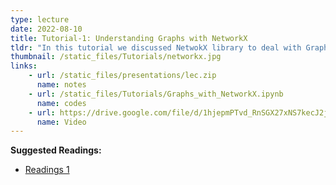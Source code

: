 ```yaml
---
type: lecture
date: 2022-08-10
title: Tutorial-1: Understanding Graphs with NetworkX
tldr: "In this tutorial we discussed NetwokX library to deal with Graph data."
thumbnail: /static_files/Tutorials/networkx.jpg
links: 
    - url: /static_files/presentations/lec.zip
      name: notes
    - url: /static_files/Tutorials/Graphs_with_NetworkX.ipynb
      name: codes
    - url: https://drive.google.com/file/d/1hjepmPTvd_RnSGX27xNS7kecJ2jqk6eI/view?usp=sharing
      name: Video
---
```

**Suggested Readings:**
- [Readings 1](https://networkx.org/documentation/stable/reference/index.html)